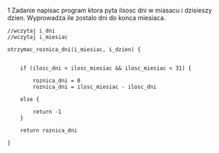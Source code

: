 1 Zadanie
napisac program ktora pyta ilsosc dni w miasacu i dzisieszy dzien. Wyprowadza ile zostalo dni do konca miesiaca. 
```
//wczytaj i_dni
//wczytaj i_miesiac

otrzymac_roznica_dni(i_miesiac, i_dzien) {

	
	if (ilosc_dni < ilosc_miesiac && ilosc_miesiac < 31) {
	
		roznica_dni = 0		
		roznica_dni = ilosc_miesiac - ilosc_dni
	
	else {
		
		return -1
	}
	
	return roznica_dni
	
}
```
